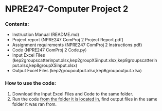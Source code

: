 # NPRE247-Computer Project 2
### Contents:
- Instruction Manual (README.md)
- Project report (NPRE247 ComProj 2 Project Report.pdf)
- Assignment requirements (NPRE247 ComProj 2 Instructions.pdf)
- Code (NPRE247 ComProj 2 Code.py)
- Input Excel Files (kep2groupscatterinput.xlsx,kep2groupXSinput.xlsx,kep8groupscatterinput.xlsx,kep8groupXSinput.xlsx)
- Output Excel Files (kep2groupoutput.xlsx,kep8groupoutput.xlsx)

### How to use the code:
1. Download the Input Excel Files and Code to the same folder.
2. Run the code <ins>from the folder it is located in</ins>, find output files in the same folder it was ran from.
